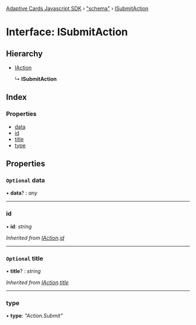 [Adaptive Cards Javascript SDK](../README.md) › ["schema"](../modules/_schema_.md) › [ISubmitAction](_schema_.isubmitaction.md)

# Interface: ISubmitAction

## Hierarchy

* [IAction](_schema_.iaction.md)

  ↳ **ISubmitAction**

## Index

### Properties

* [data](_schema_.isubmitaction.md#optional-data)
* [id](_schema_.isubmitaction.md#id)
* [title](_schema_.isubmitaction.md#optional-title)
* [type](_schema_.isubmitaction.md#type)

## Properties

### `Optional` data

• **data**? : *any*

___

###  id

• **id**: *string*

*Inherited from [IAction](_schema_.iaction.md).[id](_schema_.iaction.md#id)*

___

### `Optional` title

• **title**? : *string*

*Inherited from [IAction](_schema_.iaction.md).[title](_schema_.iaction.md#optional-title)*

___

###  type

• **type**: *"Action.Submit"*
